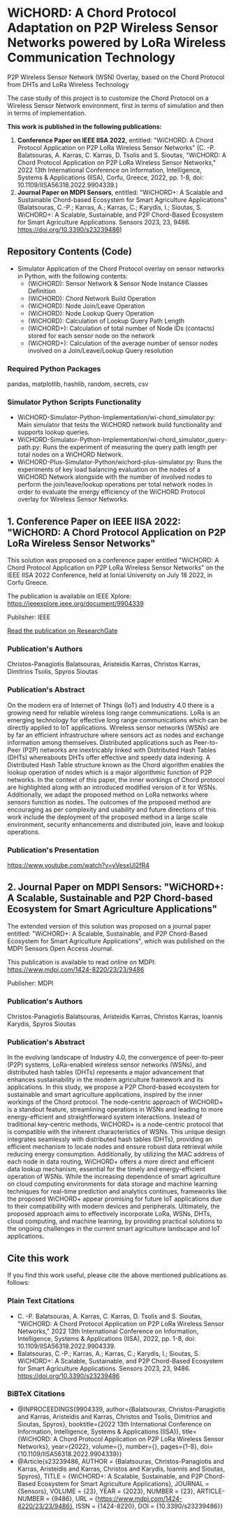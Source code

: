 # WiCHORD: A Chord Protocol Adaptation on P2P Wireless Sensor Networks powered by LoRa Wireless Communication Technology
P2P Wireless Sensor Network (WSN) Overlay, based on the Chord Protocol from DHTs and LoRa Wireless Technology

The case study of this project is to customize the Chord Protocol on a Wireless Sensor Network environment, first in terms of simulation and then in terms of implementation.

**This work is published in the following publications:**
1. **Conference Paper on IEEE IISA 2022**, entitled: "WiCHORD: A Chord Protocol Application on P2P LoRa Wireless Sensor Networks" (C. -P. Balatsouras, A. Karras, C. Karras, D. Tsolis and S. Sioutas, "WiCHORD: A Chord Protocol Application on P2P LoRa Wireless Sensor Networks," 2022 13th International Conference on Information, Intelligence, Systems & Applications (IISA), Corfu, Greece, 2022, pp. 1-8, doi: 10.1109/IISA56318.2022.9904339.)
2. **Journal Paper on MDPI Sensors**, entitled: "WiCHORD+: A Scalable and Sustainable Chord-based Ecosystem for Smart Agriculture Applications" (Balatsouras, C.-P.; Karras, A.; Karras, C.; Karydis, I.; Sioutas, S. WiCHORD+: A Scalable, Sustainable, and P2P Chord-Based Ecosystem for Smart Agriculture Applications. Sensors 2023, 23, 9486. https://doi.org/10.3390/s23239486)

## Repository Contents (Code)
- Simulator Application of the Chord Protocol overlay on sensor networks in Python, with the following contents:
  * (WiCHORD): Sensor Network & Sensor Node Instance Classes Definition
  * (WiCHORD): Chord Network Build Operation
  * (WiCHORD): Node Join/Leave Operation
  * (WiCHORD): Node Lookup Query Operation
  * (WiCHORD): Calculation of Lookup Query Path Length
  * (WiCHORD+): Calculation of total number of Node IDs (contacts) stored for each sensor node on the network
  * (WiCHORD+): Calculation of the average number of sensor nodes involved on a Join/Leave/Lookup Query resolution
<!-- - Chord protocol overlay for LoRa Wireless Sensor Networks in Arduino Embedded C++
  * Supported LoRa MCU Board: LILYGO TTGO T-Beam v1.1 ESP32 -->

### Required Python Packages
pandas, matplotlib, hashlib, random, secrets, csv

### Simulator Python Scripts Functionality
- WiCHORD-Simulator-Python-Implementation/wi-chord_simulator.py: Main simulator that tests the WiCHORD network build functionality and supports lookup queries.
- WiCHORD-Simulator-Python-Implementation/wi-chord_simulator_query-path.py: Runs the experiment of measuring the query path length per total nodes on a WiCHORD Network.
- WiCHORD-Plus-Simulator-Python/wichord-plus-simulator.py: Runs the experiments of key load balancing evaluation on the nodes of a WiCHORD Network alongside with the number of involved nodes to perform the join/leave/lookup operations per total network nodes in order to evaluate the energy efficiency of the WiCHORD Protocol overlay for Wireless Sensor Networks.

## 1. Conference Paper on IEEE IISA 2022: "WiCHORD: A Chord Protocol Application on P2P LoRa Wireless Sensor Networks"
This solution was proposed on a conference paper entitled "WiCHORD: A Chord Protocol Application on P2P LoRa Wireless Sensor Networks" on the IEEE IISA 2022 Conference, held at Ionial University on July 18 2022, in Corfu Greece.

The publication is available on IEEE Xplore: https://ieeexplore.ieee.org/document/9904339

Publisher: IEEE

<a href="https://www.researchgate.net/profile/Christos-Panagiotis-Balatsouras/publication/361745127_WiCHORD_A_Chord_Protocol_Application_on_P2P_LoRa_Wireless_Sensor_Networks/links/63387d83ff870c55cef0a565/WiCHORD-A-Chord-Protocol-Application-on-P2P-LoRa-Wireless-Sensor-Networks.pdf"> Read the publication on ResearchGate </a>

### Publication's Authors
Christos-Panagiotis Balatsouras, Aristeidis Karras, Christos Karras, Dimitrios Tsolis, Spyros Sioutas

### Publication's Abstract
On the modern era of Internet of Things (IoT) and Industry 4.0 there is a growing need for reliable wireless long range communications. LoRa is an emerging technology for effective long range communications which can be directly applied to IoT applications. Wireless sensor networks (WSNs) are by far an efficient infrastructure where sensors act as nodes and exchange information among themselves. Distributed applications such as Peer-to-Peer (P2P) networks are inextricably linked with Distributed Hash Tables (DHTs) whereabouts DHTs offer effective and speedy data indexing. A Distributed Hash Table structure known as the Chord algorithm enables the lookup operation of nodes which is a major algorithmic function of P2P networks. In the context of this paper, the inner workings of Chord protocol are highlighted along with an introduced modified version of it for WSNs. Additionally, we adapt the proposed method on LoRa networks where sensors function as nodes. The outcomes of the proposed method are encouraging as per complexity and usability and future directions of this work include the deployment of the proposed method in a large scale environment, security enhancements and distributed join, leave and lookup operations.

### Publication's Presentation
https://www.youtube.com/watch?v=yVesxUl2fR4

## 2. Journal Paper on MDPI Sensors: "WiCHORD+: A Scalable, Sustainable and P2P Chord-based Ecosystem for Smart Agriculture Applications"
The extended version of this solution was proposed on a journal paper entitled: "WiCHORD+: A Scalable, Sustainable, and P2P Chord-Based Ecosystem for Smart Agriculture Applications", which was published on the MDPI Sensors Open Access Journal.

This publication is available to read online on MDPI: https://www.mdpi.com/1424-8220/23/23/9486

Publisher: MDPI

### Publication's Authors
Christos-Panagiotis Balatsouras, Aristeidis Karras, Christos Karras, Ioannis Karydis, Spyros Sioutas

### Publication's Abstract
In the evolving landscape of Industry 4.0, the convergence of peer-to-peer (P2P) systems, LoRa-enabled wireless sensor networks (WSNs), and distributed hash tables (DHTs) represents a major advancement that enhances sustainability in the modern agriculture framework and its applications. In this study, we propose a P2P Chord-based ecosystem for sustainable and smart agriculture applications, inspired by the inner workings of the Chord protocol. The node-centric approach of WiCHORD+ is a standout feature, streamlining operations in WSNs and leading to more energy-efficient and straightforward system interactions. Instead of traditional key-centric methods, WiCHORD+ is a node-centric protocol that is compatible with the inherent characteristics of WSNs. This unique design integrates seamlessly with distributed hash tables (DHTs), providing an efficient mechanism to locate nodes and ensure robust data retrieval while reducing energy consumption. Additionally, by utilizing the MAC address of each node in data routing, WiCHORD+ offers a more direct and efficient data lookup mechanism, essential for the timely and energy-efficient operation of WSNs. While the increasing dependence of smart agriculture on cloud computing environments for data storage and machine learning techniques for real-time prediction and analytics continues, frameworks like the proposed WiCHORD+ appear promising for future IoT applications due to their compatibility with modern devices and peripherals. Ultimately, the proposed approach aims to effectively incorporate LoRa, WSNs, DHTs, cloud computing, and machine learning, by providing practical solutions to the ongoing challenges in the current smart agriculture landscape and IoT applications.

## Cite this work
If you find this work useful, please cite the above mentioned publications as follows:

### Plain Text Citations
- C. -P. Balatsouras, A. Karras, C. Karras, D. Tsolis and S. Sioutas, "WiCHORD: A Chord Protocol Application on P2P LoRa Wireless Sensor Networks," 2022 13th International Conference on Information, Intelligence, Systems & Applications (IISA), 2022, pp. 1-8, doi: 10.1109/IISA56318.2022.9904339.
- Balatsouras, C.-P.; Karras, A.; Karras, C.; Karydis, I.; Sioutas, S. WiCHORD+: A Scalable, Sustainable, and P2P Chord-Based Ecosystem for Smart Agriculture Applications. Sensors 2023, 23, 9486. https://doi.org/10.3390/s23239486 

### BiBTeX Citations
 - @INPROCEEDINGS{9904339, author={Balatsouras, Christos-Panagiotis and Karras, Aristeidis and Karras, Christos and Tsolis, Dimitrios and Sioutas, Spyros}, booktitle={2022 13th International Conference on Information, Intelligence, Systems & Applications (IISA)}, title={WiCHORD: A Chord Protocol Application on P2P LoRa Wireless Sensor Networks}, year={2022}, volume={}, number={}, pages={1-8}, doi={10.1109/IISA56318.2022.9904339}}
 - @Article{s23239486, AUTHOR = {Balatsouras, Christos-Panagiotis and Karras, Aristeidis and Karras, Christos and Karydis, Ioannis and Sioutas, Spyros}, TITLE = {WiCHORD+: A Scalable, Sustainable, and P2P Chord-Based Ecosystem for Smart Agriculture Applications}, JOURNAL = {Sensors}, VOLUME = {23}, YEAR = {2023}, NUMBER = {23}, ARTICLE-NUMBER = {9486}, URL = {https://www.mdpi.com/1424-8220/23/23/9486}, ISSN = {1424-8220}, DOI = {10.3390/s23239486}}
